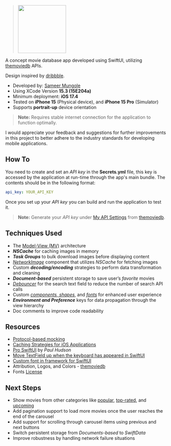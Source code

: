 > <img src="https://github.com/hauntarl/hauntarl/blob/master/tmdb/TMDBLogo.svg" width="150">

A concept movie database app developed using SwiftUI, utilizing [themoviedb](https://developer.themoviedb.org/docs/getting-started) APIs.

Design inspired by [dribbble](https://dribbble.com/shots/17158465-Movie-App).

- Developed by: [Sameer Mungole](https://www.linkedin.com/in/sameer-mungole/)
- Using XCode Version **15.3 (15E204a)**
- Minimum deployment: **iOS 17.4**
- Tested on **iPhone 15** (Physical device), and **iPhone 15 Pro** (Simulator)
- Supports **portrait-up** device orientation

> **Note:** Requires stable internet connection for the application to function optimally.

I would appreciate your feedback and suggestions for further improvements in this project to better adhere to the industry standards for developing mobile applications.

## How To

You need to create and set an *API key* in the **Secrets.yml** file, this key is accessed by the application at run-time through the app's main bundle.
The contents should be in the following format:
```yml
api_key: YOUR_API_KEY
```
Once you set up your *API key* you can build and run the application to test it.

> **Note:** Generate your *API key* under [My API Settings](https://www.themoviedb.org/settings/api) from [themoviedb](https://developer.themoviedb.org/docs/getting-started).

## Techniques Used

- The [Model-View (MV)](https://forums.developer.apple.com/forums/thread/699003) architecture
- ***NSCache*** for caching images in memory
- ***Task Groups*** to bulk download images before displaying content
- *[NetworkImage](https://github.com/hauntarl/tmdb/blob/main/TMDB/Components/NetworkImage.swift)* component that utilizes *NSCache* for fetching images
- Custom ***decoding/encoding*** strategies to perform data transformation and cleaning
- ***Document-based*** persistent storage to save user’s *favorite* movies
- *[Debouncer](https://github.com/hauntarl/tmdb/blob/main/TMDB/Models/Debouncer.swift)* for the search text field to reduce the number of search API calls
- Custom *[components, shapes](https://github.com/hauntarl/tmdb/tree/main/TMDB/Components)*, and *[fonts](https://github.com/hauntarl/tmdb/tree/main/TMDB/Fonts)* for enhanced user experience
- ***Environment and Preference*** keys for data propagation through the view hierarchy
- Doc comments to improve code readability

## Resources

- [Protocol-based mocking](https://www.swiftbysundell.com/articles/dependency-injection-and-unit-testing-using-async-await/#:~:text=Protocol%2Dbased%20mocking)
- [Caching Strategies for iOS Applications](https://grokkingswift.io/caching-strategies-for-ios-applications/)
- [Pro SwiftUI](https://www.hackingwithswift.com/store/pro-swiftui) by *Paul Hudson*
- [Move TextField up when the keyboard has appeared in SwiftUI](https://stackoverflow.com/a/60178361)
- [Custom font in framework for SwiftUI](https://stackoverflow.com/a/66105745)
- Attribution, Logos, and Colors - [themoviedb](https://www.themoviedb.org/about/logos-attribution)
- Fonts [License](https://fonts.google.com/specimen/Jost/about)

## Next Steps

- Show movies from other categories like [popular](https://developer.themoviedb.org/reference/movie-popular-list), [top-rated](https://developer.themoviedb.org/reference/movie-top-rated-list), and [upcoming](https://developer.themoviedb.org/reference/movie-upcoming-list)
- Add pagination support to load more movies once the user reaches the end of the carousel
- Add support for scrolling through carousel items using previous and next buttons
- Switch persistent storage from *Documents-based* to *SwiftData*
- Improve robustness by handling network failure situations
